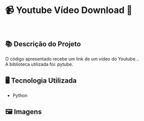 # 📹 Youtube Vídeo Download 📼
<br>

## 📚 Descrição do Projeto
O código apresentado recebe um link de um vídeo do Youtube...
<br>A biblioteca utilizada foi: pytube. 

## 🖥️ Tecnologia Utilizada
- Python

## 🖼️ Imagens
